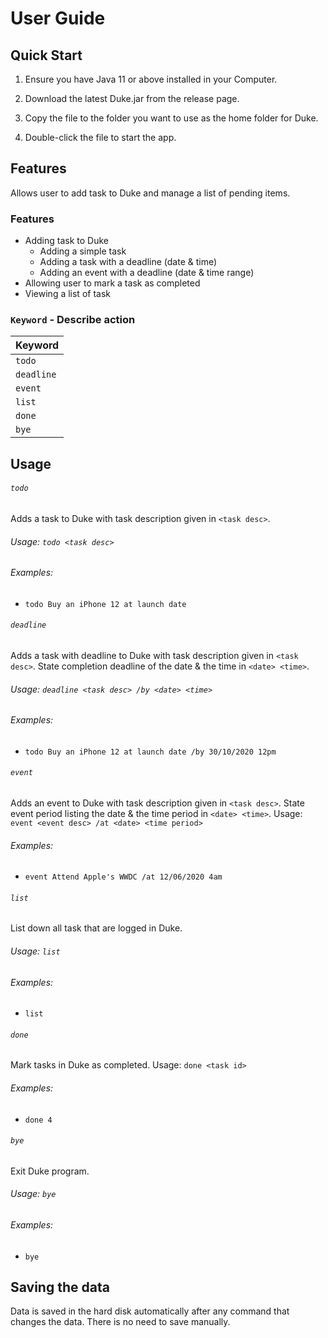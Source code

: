 # User Guide

## Quick Start

1. Ensure you have Java 11 or above installed in your Computer.

1. Download the latest Duke.jar from the release page.

1. Copy the file to the folder you want to use as the home folder for Duke.

1. Double-click the file to start the app.

## Features 
Allows user to add task to Duke and manage a list of pending items.

### Features
* Adding task to Duke
  * Adding a simple task 
  * Adding a task with a deadline (date & time)
  * Adding an event with a deadline (date & time range)
* Allowing user to mark a task as completed 
* Viewing a list of task

### `Keyword` - Describe action

Keyword | 
------------ | 
```todo```  | 
```deadline```  | 
```event```  | 
```list```  | 
```done```  | 
```bye```  | 

## Usage

###### ```todo```
Adds a task to Duke with task description given in ```<task desc>```.
###### Usage: ```todo <task desc>``` 

###### Examples:
* ```todo Buy an iPhone 12 at launch date```

###### ```deadline```
Adds a task with deadline to Duke with task description given in ```<task desc>```.
State completion deadline of the date & the time in ```<date> <time>```.
###### Usage: ```deadline <task desc> /by <date> <time>``` 

###### Examples:
* ```todo Buy an iPhone 12 at launch date /by 30/10/2020 12pm```

###### ```event```
Adds an event to Duke with task description given in ```<task desc>```.
State event period listing the date & the time period in ```<date> <time>```.
Usage: ```event <event desc> /at <date> <time period>``` 

###### Examples:
* ```event Attend Apple's WWDC /at 12/06/2020 4am```

###### ```list```
List down all task that are logged in Duke.
###### Usage: ```list``` 

###### Examples:
* ```list```

###### ```done```
Mark tasks in Duke as completed.
Usage: ```done <task id>``` 

###### Examples:
* ```done 4```

###### ```bye```
Exit Duke program.
###### Usage: ```bye``` 

###### Examples:
* ```bye```

## Saving the data
Data is saved in the hard disk automatically after any command that changes the data. There is no need to save manually.

